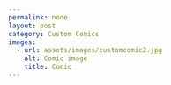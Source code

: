 ```yaml
---
permalink: none
layout: post
category: Custom Comics
images:   
  - url: assets/images/customcomic2.jpg
    alt: Comic image
    title: Comic
---
```

